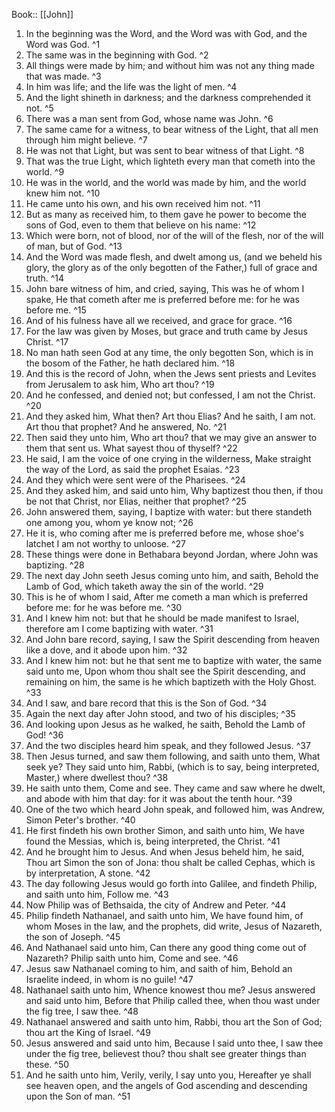  Book:: [[John]]
 1. In the beginning was the Word, and the Word was with God, and the Word was God. ^1
 2. The same was in the beginning with God. ^2
 3. All things were made by him; and without him was not any thing made that was made. ^3
 4. In him was life; and the life was the light of men. ^4
 5. And the light shineth in darkness; and the darkness comprehended it not. ^5
 6. There was a man sent from God, whose name was John. ^6
 7. The same came for a witness, to bear witness of the Light, that all men through him might believe. ^7
 8. He was not that Light, but was sent to bear witness of that Light. ^8
 9. That was the true Light, which lighteth every man that cometh into the world. ^9
 10. He was in the world, and the world was made by him, and the world knew him not. ^10
 11. He came unto his own, and his own received him not. ^11
 12. But as many as received him, to them gave he power to become the sons of God, even to them that believe on his name: ^12
 13. Which were born, not of blood, nor of the will of the flesh, nor of the will of man, but of God. ^13
 14. And the Word was made flesh, and dwelt among us, (and we beheld his glory, the glory as of the only begotten of the Father,) full of grace and truth. ^14
 15. John bare witness of him, and cried, saying, This was he of whom I spake, He that cometh after me is preferred before me: for he was before me. ^15
 16. And of his fulness have all we received, and grace for grace. ^16
 17. For the law was given by Moses, but grace and truth came by Jesus Christ. ^17
 18. No man hath seen God at any time, the only begotten Son, which is in the bosom of the Father, he hath declared him. ^18
 19. And this is the record of John, when the Jews sent priests and Levites from Jerusalem to ask him, Who art thou? ^19
 20. And he confessed, and denied not; but confessed, I am not the Christ. ^20
 21. And they asked him, What then? Art thou Elias? And he saith, I am not. Art thou that prophet? And he answered, No. ^21
 22. Then said they unto him, Who art thou? that we may give an answer to them that sent us. What sayest thou of thyself? ^22
 23. He said, I am the voice of one crying in the wilderness, Make straight the way of the Lord, as said the prophet Esaias. ^23
 24. And they which were sent were of the Pharisees. ^24
 25. And they asked him, and said unto him, Why baptizest thou then, if thou be not that Christ, nor Elias, neither that prophet? ^25
 26. John answered them, saying, I baptize with water: but there standeth one among you, whom ye know not; ^26
 27. He it is, who coming after me is preferred before me, whose shoe's latchet I am not worthy to unloose. ^27
 28. These things were done in Bethabara beyond Jordan, where John was baptizing. ^28
 29. The next day John seeth Jesus coming unto him, and saith, Behold the Lamb of God, which taketh away the sin of the world. ^29
 30. This is he of whom I said, After me cometh a man which is preferred before me: for he was before me. ^30
 31. And I knew him not: but that he should be made manifest to Israel, therefore am I come baptizing with water. ^31
 32. And John bare record, saying, I saw the Spirit descending from heaven like a dove, and it abode upon him. ^32
 33. And I knew him not: but he that sent me to baptize with water, the same said unto me, Upon whom thou shalt see the Spirit descending, and remaining on him, the same is he which baptizeth with the Holy Ghost. ^33
 34. And I saw, and bare record that this is the Son of God. ^34
 35. Again the next day after John stood, and two of his disciples; ^35
 36. And looking upon Jesus as he walked, he saith, Behold the Lamb of God! ^36
 37. And the two disciples heard him speak, and they followed Jesus. ^37
 38. Then Jesus turned, and saw them following, and saith unto them, What seek ye? They said unto him, Rabbi, (which is to say, being interpreted, Master,) where dwellest thou? ^38
 39. He saith unto them, Come and see. They came and saw where he dwelt, and abode with him that day: for it was about the tenth hour. ^39
 40. One of the two which heard John speak, and followed him, was Andrew, Simon Peter's brother. ^40
 41. He first findeth his own brother Simon, and saith unto him, We have found the Messias, which is, being interpreted, the Christ. ^41
 42. And he brought him to Jesus. And when Jesus beheld him, he said, Thou art Simon the son of Jona: thou shalt be called Cephas, which is by interpretation, A stone. ^42
 43. The day following Jesus would go forth into Galilee, and findeth Philip, and saith unto him, Follow me. ^43
 44. Now Philip was of Bethsaida, the city of Andrew and Peter. ^44
 45. Philip findeth Nathanael, and saith unto him, We have found him, of whom Moses in the law, and the prophets, did write, Jesus of Nazareth, the son of Joseph. ^45
 46. And Nathanael said unto him, Can there any good thing come out of Nazareth? Philip saith unto him, Come and see. ^46
 47. Jesus saw Nathanael coming to him, and saith of him, Behold an Israelite indeed, in whom is no guile! ^47
 48. Nathanael saith unto him, Whence knowest thou me? Jesus answered and said unto him, Before that Philip called thee, when thou wast under the fig tree, I saw thee. ^48
 49. Nathanael answered and saith unto him, Rabbi, thou art the Son of God; thou art the King of Israel. ^49
 50. Jesus answered and said unto him, Because I said unto thee, I saw thee under the fig tree, believest thou? thou shalt see greater things than these. ^50
 51. And he saith unto him, Verily, verily, I say unto you, Hereafter ye shall see heaven open, and the angels of God ascending and descending upon the Son of man. ^51
